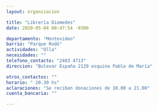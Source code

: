 ```yaml
---
layout: organizacion

title: "Librería Diomedes"
date: 2020-05-04 00:47:54 -0300

departamento: "Montevideo"
barrio: "Parque Rodó"
actividades: "Olla"
necesidades: ""
telefono_contacto: "2403 4713"
direccion: "Bulevar España 2129 esquina Pablo de María"

otros_contactos: ""
horario: " 20.30 hs"
aclaraciones: "Se reciben donaciones de 10.00 a 21.00"
cuenta_bancaria: ""

---
```

